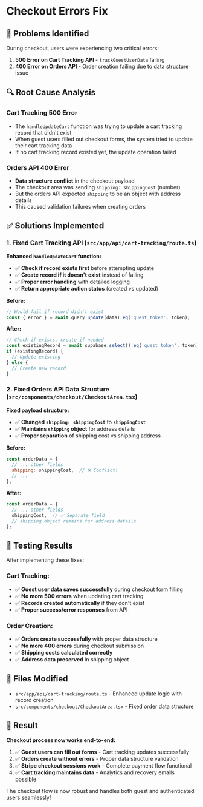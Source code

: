 # Checkout Errors Fix

## 🐛 Problems Identified

During checkout, users were experiencing two critical errors:

1. **500 Error on Cart Tracking API** - `trackGuestUserData` failing
2. **400 Error on Orders API** - Order creation failing due to data structure issue

## 🔍 Root Cause Analysis

### **Cart Tracking 500 Error**
- The `handleUpdateCart` function was trying to update a cart tracking record that didn't exist
- When guest users filled out checkout forms, the system tried to update their cart tracking data
- If no cart tracking record existed yet, the update operation failed

### **Orders API 400 Error**
- **Data structure conflict** in the checkout payload
- The checkout area was sending `shipping: shippingCost` (number)
- But the orders API expected `shipping` to be an object with address details
- This caused validation failures when creating orders

## ✅ Solutions Implemented

### **1. Fixed Cart Tracking API (`src/app/api/cart-tracking/route.ts`)**

**Enhanced `handleUpdateCart` function:**
- ✅ **Check if record exists first** before attempting update
- ✅ **Create record if it doesn't exist** instead of failing
- ✅ **Proper error handling** with detailed logging
- ✅ **Return appropriate action status** (created vs updated)

**Before:**
```javascript
// Would fail if record didn't exist
const { error } = await query.update(data).eq('guest_token', token);
```

**After:**
```javascript
// Check if exists, create if needed
const existingRecord = await supabase.select().eq('guest_token', token);
if (existingRecord) {
  // Update existing
} else {
  // Create new record
}
```

### **2. Fixed Orders API Data Structure (`src/components/checkout/CheckoutArea.tsx`)**

**Fixed payload structure:**
- ✅ **Changed `shipping: shippingCost`** to **`shippingCost`**
- ✅ **Maintains `shipping` object** for address details
- ✅ **Proper separation** of shipping cost vs shipping address

**Before:**
```javascript
const orderData = {
  // ... other fields
  shipping: shippingCost,  // ❌ Conflict!
  // ... 
};
```

**After:**
```javascript
const orderData = {
  // ... other fields
  shippingCost,  // ✅ Separate field
  // shipping object remains for address details
};
```

## 🧪 Testing Results

After implementing these fixes:

### **Cart Tracking:**
- ✅ **Guest user data saves successfully** during checkout form filling
- ✅ **No more 500 errors** when updating cart tracking
- ✅ **Records created automatically** if they don't exist
- ✅ **Proper success/error responses** from API

### **Order Creation:**
- ✅ **Orders create successfully** with proper data structure
- ✅ **No more 400 errors** during checkout submission
- ✅ **Shipping costs calculated correctly**
- ✅ **Address data preserved** in shipping object

## 📁 Files Modified

- `src/app/api/cart-tracking/route.ts` - Enhanced update logic with record creation
- `src/components/checkout/CheckoutArea.tsx` - Fixed order data structure

## 🎯 Result

**Checkout process now works end-to-end:**

1. ✅ **Guest users can fill out forms** - Cart tracking updates successfully
2. ✅ **Orders create without errors** - Proper data structure validation
3. ✅ **Stripe checkout sessions work** - Complete payment flow functional
4. ✅ **Cart tracking maintains data** - Analytics and recovery emails possible

The checkout flow is now robust and handles both guest and authenticated users seamlessly!
